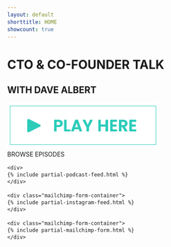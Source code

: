 ```yaml
---
layout: default
shorttitle: HOME
showcount: true
---
```


<div class="hero-wrapper">
	<div class="hero">
        <div class="hero-text">
            <div class="hero-title">
                <h1>CTO &AMP; CO-FOUNDER TALK</h1>
            </div>
            <div class="hero-subtitle">
                <h2>WITH DAVE ALBERT</h2>
            </div>
            <div>
                <a href="/cto-and-co-founder-talk-with-dave-albert/">
                    <img src="/images/hero-button-image-2.png" alt="Play episodes now" />
                </a>
            </div>
        </div>
	</div>
</div>

<div class="inside-container">
    <div class="sub-heading">
        <span class="ink">BROWSE</span>
        <span class="green">EPISODES</span>
        <div class="browse-underline"></div>
    </div>

    <div>
    {% include partial-podcast-feed.html %}
    </div>

    <div class="mailchimp-form-container">
    {% include partial-instagram-feed.html %}
    </div>

    <div class="mailchimp-form-container">
    {% include partial-mailchimp-form.html %}
    </div>

</div>

<!--Hi, I'm Dave Albert the CTO of [Medit](https://medit.online) and the host of [CTO and Co-Founder Talk with Dave Albert](/cto-and-co-founder-talk-with-dave-albert)-->

<!--I've been working in IT, Software Development, and Systems Administration/Ops/SRE for over 20 years. I still love doing it and talking about it.-->

<!--Recently almost all new content is coming in the [podcast](/cto-and-co-founder-talk-with-dave-albert).  If you would like to make a suggestion or if you have something intersting to discuss and would like to be a guest, email me at podcast@dave-albert.com-->

<!--~ Dave-->

<!--<i>3rd December 2018</i>-->




<!--If you want more of me you can find me on the following platforms:-->

<!--{% include contact.md %}-->

<!--My old school [textfiles](/textfiles/)-->

<!--What I'm up to [Now](/now)-->

<!--Visits to this page: <span style="font-weight: bold;" id="counter">???</span> -- <i>90's stlye</i> :P <i>(built with an AWS Lambda)-->





